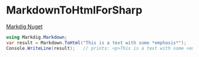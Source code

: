# MarkdownToHtmlForSharp
[Markdig Nuget](https://github.com/lunet-io/markdig)
```c#
using Markdig.Markdown;
var result = Markdown.ToHtml("This is a text with some *emphasis*");
Console.WriteLine(result);   // prints: <p>This is a text with some <em>emphasis</em></p>
```

